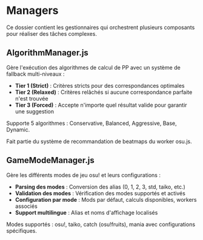 # Managers

Ce dossier contient les gestionnaires qui orchestrent plusieurs composants pour réaliser des tâches complexes.

## AlgorithmManager.js

Gère l'exécution des algorithmes de calcul de PP avec un système de fallback multi-niveaux :

- **Tier 1 (Strict)** : Critères stricts pour des correspondances optimales
- **Tier 2 (Relaxed)** : Critères relâchés si aucune correspondance parfaite n'est trouvée  
- **Tier 3 (Forced)** : Accepte n'importe quel résultat valide pour garantir une suggestion

Supporte 5 algorithmes : Conservative, Balanced, Aggressive, Base, Dynamic.

Fait partie du système de recommandation de beatmaps du worker osu.js.

## GameModeManager.js

Gère les différents modes de jeu osu! et leurs configurations :

- **Parsing des modes** : Conversion des alias (0, 1, 2, 3, std, taiko, etc.)
- **Validation des modes** : Vérification des modes supportés et activés
- **Configuration par mode** : Mods par défaut, calculs disponibles, workers associés
- **Support multilingue** : Alias et noms d'affichage localisés

Modes supportés : osu!, taiko, catch (osu!fruits), mania avec configurations spécifiques.
